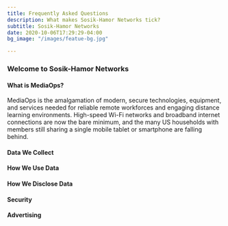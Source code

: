 ```yaml
---
title: Frequently Asked Questions
description: What makes Sosik-Hamor Networks tick?
subtitle: Sosik-Hamor Networks
date: 2020-10-06T17:29:29-04:00
bg_image: "/images/featue-bg.jpg"

---
```

### Welcome to Sosik-Hamor Networks

#### What is MediaOps?

MediaOps is the amalgamation of modern, secure technologies, equipment, and services needed for reliable remote workforces and engaging distance learning environments. High-speed Wi-Fi networks and broadband internet connections are now the bare minimum, and the many US households with members still sharing a single mobile tablet or smartphone are falling behind.

#### Data We Collect

#### How We Use Data

#### How We Disclose Data

#### Security

#### Advertising